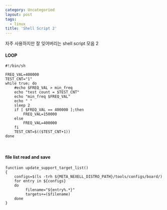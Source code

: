 ```yaml
---
category: Uncategoried
layout: post
tags:
  - linux
title: 'Shell Script 2'
---
```

자주 사용하지만 잘 잊어버리는 shell script 모음 2
#### LOOP
```shell?line_number=false
#!/bin/sh

FREQ_VAL=400000
TEST_CNT="1"
while true; do
    #echo $FREQ_VAL > min_freq
    echo "test count = $TEST_CNT"
    echo "min_freq $FREQ_VAL"
    echo " "
    sleep 2
    if [ $FREQ_VAL == 400000 ];then
        FREQ_VAL=150000
    else
        FREQ_VAL=400000
    fi
    TEST_CNT=$(($TEST_CNT+1))
done
```

<br>

#### file list read and save
```shell?line_number=false
function update_support_target_list()
{
    configs=$(ls -trh ${META_NEXELL_DISTRO_PATH}/tools/configs/board/)
    for entry in ${configs}
    do
         filename="${entry%.*}"
         targets+=($filename)
    done
}

```